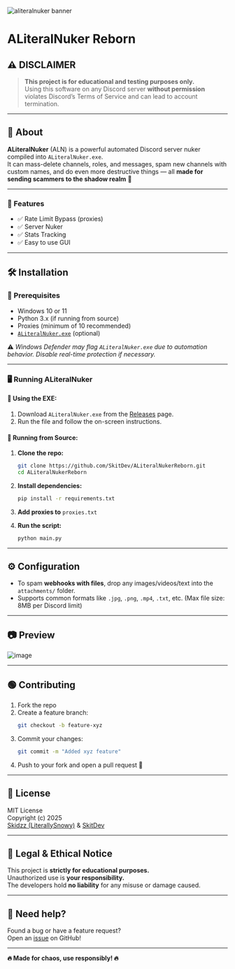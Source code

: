![aliteralnuker banner](https://github.com/user-attachments/assets/a36fbe19-90c8-4911-8019-3525f3585685)

# ALiteralNuker Reborn

## ⚠️ DISCLAIMER
> **This project is for educational and testing purposes only.**  
> Using this software on any Discord server **without permission** violates Discord’s Terms of Service and can lead to account termination.

---

## 📌 About
**ALiteralNuker** (ALN) is a powerful automated Discord server nuker compiled into `ALiteralNuker.exe`.  
It can mass-delete channels, roles, and messages, spam new channels with custom names, and do even more destructive things — all **made for sending scammers to the shadow realm** 🥀

---

### 🚀 Features
- ✅ Rate Limit Bypass (proxies)  
- ✅ Server Nuker  
- ✅ Stats Tracking  
- ✅ Easy to use GUI 


---

## 🛠️ Installation

### 🔗 Prerequisites
- Windows 10 or 11  
- Python 3.x (if running from source)  
- Proxies (minimum of 10 recommended)  
- [`ALiteralNuker.exe`](https://github.com/SkitDev/ALiteralNukerReborn/releases) (optional)

⚠️ *Windows Defender may flag `ALiteralNuker.exe` due to automation behavior. Disable real-time protection if necessary.*

---

### 🖥️ Running ALiteralNuker

#### 🔹 Using the EXE:
1. Download `ALiteralNuker.exe` from the [Releases](https://github.com/SkitDev/ALiteralNukerReborn/releases) page.  
2. Run the file and follow the on-screen instructions.

#### 🔹 Running from Source:
1. **Clone the repo:**  
   ```sh
   git clone https://github.com/SkitDev/ALiteralNukerReborn.git
   cd ALiteralNukerReborn
   ```

2. **Install dependencies:**  
   ```sh
   pip install -r requirements.txt
   ```

3. **Add proxies to** `proxies.txt`

4. **Run the script:**  
   ```sh
   python main.py
   ```

---

## ⚙️ Configuration

- To spam **webhooks with files**, drop any images/videos/text into the `attachments/` folder.  
- Supports common formats like `.jpg`, `.png`, `.mp4`, `.txt`, etc. (Max file size: 8MB per Discord limit)

---

## 📷 Preview

![image](https://github.com/user-attachments/assets/fb7d85a0-a288-4f62-a03a-61eb502cbfa4)

---

## 🟢 Contributing

1. Fork the repo  
2. Create a feature branch:  
   ```sh
   git checkout -b feature-xyz
   ```
3. Commit your changes:  
   ```sh
   git commit -m "Added xyz feature"
   ```
4. Push to your fork and open a pull request 🎉

---

## 🧾 License

MIT License  
Copyright (c) 2025  
[Skidzz (LiterallySnowy)](https://github.com/LiterallySnowy) & [SkitDev](https://github.com/SkitDev)

---

## 🛑 Legal & Ethical Notice

This project is **strictly for educational purposes.**  
Unauthorized use is **your responsibility.**  
The developers hold **no liability** for any misuse or damage caused.

---

## 🚀 Need help?  
Found a bug or have a feature request?  
Open an [issue](https://github.com/SkitDev/ALiteralNukerReborn/issues) on GitHub!

---

**🔥 Made for chaos, use responsibly! 🔥**
